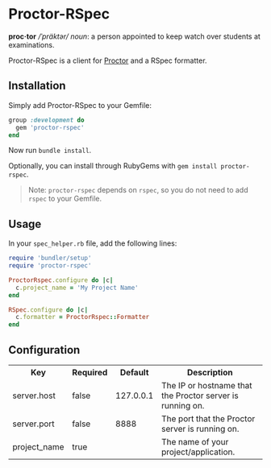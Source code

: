 # Proctor-RSpec

__proc·tor__ _/ˈpräktər/_ _noun_: a person appointed to keep watch over students at examinations.

Proctor-RSpec is a client for [Proctor](http://github.com/c00lryguy/proctor) and a RSpec formatter.

## Installation

Simply add Proctor-RSpec to your Gemfile:

```ruby
group :development do
  gem 'proctor-rspec'
end
```

Now run `bundle install`.

Optionally, you can install through RubyGems with `gem install proctor-rspec`.

> Note: `proctor-rspec` depends on `rspec`, so you do not need to add `rspec` to your Gemfile.

## Usage

In your `spec_helper.rb` file, add the following lines:

```ruby
require 'bundler/setup'
require 'proctor-rspec'

ProctorRspec.configure do |c|
  c.project_name = 'My Project Name'
end

RSpec.configure do |c|
  c.formatter = ProctorRspec::Formatter
end
```

## Configuration

<table>
  <tr>
    <th>Key</th>
    <th>Required</th>
    <th>Default</th>
    <th>Description</th>
  </tr>
  <tr>
    <td>server.host</td>
    <td>false</td>
    <td>127.0.0.1</td>
    <td>The IP or hostname that the Proctor server is running on.</td>
  </tr>
  <tr>
    <td>server.port</td>
    <td>false</td>
    <td>8888</td>
    <td>The port that the Proctor server is running on.</td>
  </tr>
  <tr>
    <td>project_name</td>
    <td>true</td>
    <td></td>
    <td>The name of your project/application.</td>
  </tr>
</table>
